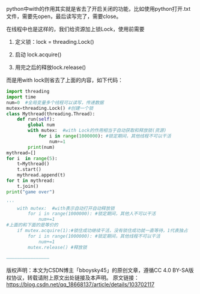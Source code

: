 python中with的作用其实就是省去了开启关闭的功能，比如使用python打开.txt文件，需要先open，最后读写完了，需要close。

在线程中也是这样的，我们给资源加上锁Lock，使用前需要

1. 定义锁：lock = threading.Lock()

2. 启动 lock.acquire()

3. 用完之后的释放lock.release()

而是用with lock则省去了上面的内容，如下代码：

```python
import threading
import time
num=0  #全局变量多个线程可以读写，传递数据
mutex=threading.Lock() #创建一个锁
class Mythread(threading.Thread):
    def run(self):
        global num
        with mutex:  #with Lock的作用相当于自动获取和释放锁(资源)
            for i in range(1000000): #锁定期间，其他线程不可以干活
                num+=1
        print(num)
mythread=[]
for i  in range(5):
    t=Mythread()
    t.start()
    mythread.append(t)
for t in mythread:
    t.join()
print("game over")

'''
    with mutex:  #with表示自动打开自动释放锁
        for i in range(1000000): #锁定期间，其他人不可以干活
            num+=1
#上面的和下面的是等价的
    if mutex.acquire(1):#锁住成功继续干活，没有锁住成功就一直等待，1代表独占
        for i in range(1000000): #锁定期间，其他线程不可以干活
            num+=1
        mutex.release() #释放锁

————————————————
```

版权声明：本文为CSDN博主「bboysky45」的原创文章，遵循CC 4.0 BY-SA版权协议，转载请附上原文出处链接及本声明。
原文链接：https://blog.csdn.net/qq_18668137/article/details/103702117